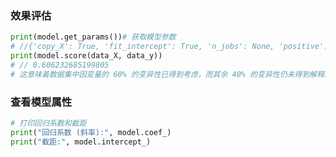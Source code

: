 
### 效果评估


```python 
print(model.get_params())# 获取模型参数
# //{'copy_X': True, 'fit_intercept': True, 'n_jobs': None, 'positive': False}
print(model.score(data_X, data_y))
# // 0.606232685199805
# 这意味着数据集中因变量的 60% 的变异性已得到考虑，而其余 40% 的变异性仍未得到解释。
```


### 查看模型属性


```python 
# 打印回归系数和截距
print("回归系数 (斜率):", model.coef_)
print("截距:", model.intercept_)
```

